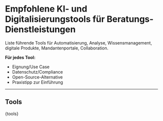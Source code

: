 # Empfohlene KI- und Digitalisierungstools für Beratungs-Dienstleistungen

Liste führende Tools für Automatisierung, Analyse, Wissensmanagement, digitale Produkte, Mandantenportale, Collaboration.

**Für jedes Tool:**
- Eignung/Use Case
- Datenschutz/Compliance
- Open-Source-Alternative
- Praxistipp zur Einführung

---

## Tools

{tools}
